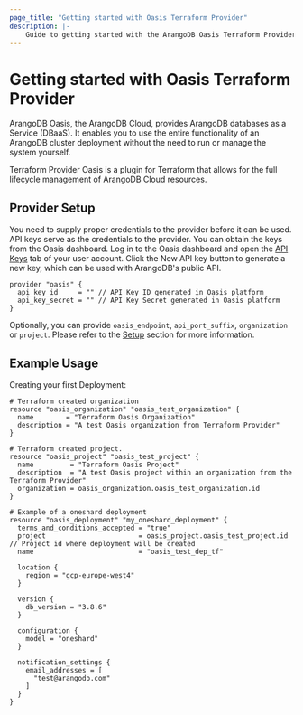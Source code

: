 ```yaml
---
page_title: "Getting started with Oasis Terraform Provider"
description: |-
    Guide to getting started with the ArangoDB Oasis Terraform Provider
---
```


# Getting started with Oasis Terraform Provider
ArangoDB Oasis, the ArangoDB Cloud, provides ArangoDB databases as a Service (DBaaS). It enables you to use the entire functionality of an ArangoDB cluster deployment without the need to run or manage the system yourself.

Terraform Provider Oasis is a plugin for Terraform that allows for the full lifecycle management of ArangoDB Cloud resources.

## Provider Setup


You need to supply proper credentials to the provider before it can be used. API keys serve as the credentials to the provider. You can obtain the keys from the Oasis dashboard.
Log in to the Oasis dashboard and open the [API Keys](https://cloud.arangodb.com/dashboard/user/api-keys) tab of your user account. Click the New API key button to generate a new key, which can be used with ArangoDB's public API.

```hcl
provider "oasis" {
  api_key_id     = "" // API Key ID generated in Oasis platform
  api_key_secret = "" // API Key Secret generated in Oasis platform
}
```
Optionally, you can provide `oasis_endpoint`, `api_port_suffix`, `organization` or `project`.  Please refer to the [Setup](setup.md) section for more information.

## Example Usage

Creating your first Deployment:

```hcl
# Terraform created organization
resource "oasis_organization" "oasis_test_organization" {
  name        = "Terraform Oasis Organization"
  description = "A test Oasis organization from Terraform Provider"
}

# Terraform created project.
resource "oasis_project" "oasis_test_project" {
  name         = "Terraform Oasis Project"
  description  = "A test Oasis project within an organization from the Terraform Provider"
  organization = oasis_organization.oasis_test_organization.id
}

# Example of a oneshard deployment
resource "oasis_deployment" "my_oneshard_deployment" {
  terms_and_conditions_accepted = "true"
  project                       = oasis_project.oasis_test_project.id // Project id where deployment will be created
  name                          = "oasis_test_dep_tf"

  location {
    region = "gcp-europe-west4"
  }

  version {
    db_version = "3.8.6"
  }

  configuration {
    model = "oneshard"
  }

  notification_settings {
    email_addresses = [
      "test@arangodb.com"
    ]
  }
}
```